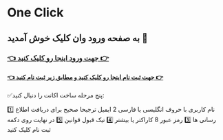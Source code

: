 # One Click
## به صفحه ورود وان کلیک خوش آمدید 👋 
### [👈 جهت ورود اینجا رو کلیک کنید 👉](https://god.onelivepc.com)
#### [👈 جهت ثبت نام اینجا رو کلیک کنید و مطابق زیر ثبت نام کنید 👉](https://god.onelivepc.com/register?aff=TcVmxbIjz8)

✅️پنج مرحله ساخت اکانت را دنبال کنید:

1️⃣ نام کاربری با حروف انگلیسی یا فارسی
2️ ایمیل ترجیحا صحیح برای دریافت اطلاع رسانی ها
3️⃣ رمز عبور 8 کاراکتر یا بیشتر
4️⃣ تیک قبول قوانین
5️⃣ در نهایت روی دکمه ثبت نام کلیک کنید
